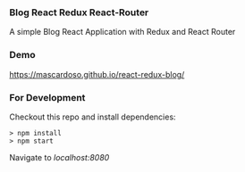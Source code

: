 ### Blog React Redux React-Router
A simple Blog React Application with Redux and React Router

### Demo
https://mascardoso.github.io/react-redux-blog/

### For Development
Checkout this repo and install dependencies:

```
> npm install
> npm start
```

Navigate to *localhost:8080*